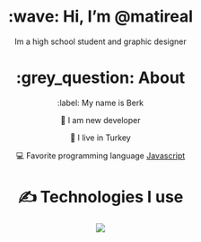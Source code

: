 <div align="center">
<h1> :wave: Hi, I’m @matireal </h1>
<p> Im a high school student and graphic designer </p>
  
<h1> :grey_question: About </h1>
  <p> :label: My name is Berk </p>
  <p> 🤞 I am new developer </p>
  <p> 🏁 I live in Turkey </p>
  <p> 💻 Favorite programming language <a href="https://discord.gg/codesty"> Javascript </a> </p>


<h1> ✍ Technologies I use </h1>
<img src="https://skillicons.dev/icons?i=js,nodejs,mongodb,html,css,vscode,discord,c#&theme=dark" />
